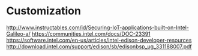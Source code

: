 Customization
==

http://www.instructables.com/id/Securing-IoT-applications-built-on-Intel-Galileo-a/
https://communities.intel.com/docs/DOC-23391
https://software.intel.com/en-us/articles/intel-edison-developer-resources
http://download.intel.com/support/edison/sb/edisonbsp_ug_331188007.pdf
